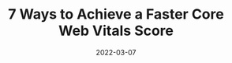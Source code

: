 ---
date: 2022-03-07
permalink: false
publisher: hackernoon
tags:
  - performance
  - web-vitals
target_url: https://hackernoon.com/7-ways-to-achieve-a-faster-core-web-vitals-score
title: 7 Ways to Achieve a Faster Core Web Vitals Score
---